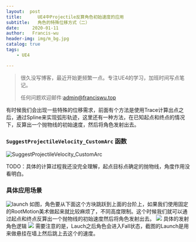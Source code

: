 ```yaml
---
layout:  post
title:		UE4中Projectile反算角色初始速度的应用
subtitle:	角色的特殊位移方式（二）
date:     2020-01-11
author:   Francis-wu
header-img: img/m_bg.jpg
catalog: true
tags:
    - UE4

---
```


> 很久没写博客，最近开始更频繁一点。专注UE4的学习，加班时间写点笔记。
>
> 任何问题欢迎邮件:[admin@franciswu.top](admin@franciswu.top)

有时候我们会出现一些特殊的位移需求，前面有个方法是使用Trace计算出点之后，通过Spline来实现弧形轨迹，这里还有一种方法，在已知起点和终点的情况下，反算出一个抛物线的初始速度，然后将角色发射出去。

### `SuggestProjectileVelocity_CustomArc` 函数
![SuggestProjectileVelocity_CustomArc](https://pichost1-1253970255.cos.ap-shanghai.myqcloud.com/LaunchRole/SuggestProjectileVelocity_CustomArc.png)

TODO：具体的计算过程我还没完全理解，起点目标点确定的抛物线，角度作用没看明白。

### 具体应用场景
![launch](https://pichost1-1253970255.cos.ap-shanghai.myqcloud.com/LaunchRole/launch.png)
如图，角色要从下面这个方块跳跃到上面的台阶上，如果我们使用固定的RootMotion美术做起来就比较麻烦了，不同高度限制。这个时候我们就可以通过起点和终点反算出一个抛物线的初始速度然后将角色发射出去。
![](https://pichost1-1253970255.cos.ap-shanghai.myqcloud.com/LaunchRole/BluePrintCall.png)
具体的发射角色逻辑
![](https://pichost1-1253970255.cos.ap-shanghai.myqcloud.com/LaunchRole/CallLauchBP.png)
需要注意的是，Lauch之后角色会进入Fall状态，截图的Launch是用来做悬挂在墙上然后跳上去这个的速度。









